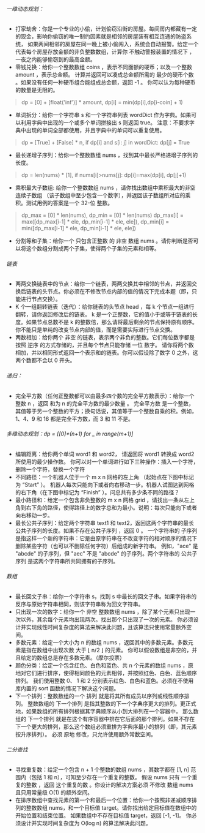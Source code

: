 ###### 一维动态规划：
* 打家劫舍：你是一个专业的小偷，计划偷窃沿街的房屋。每间房内都藏有一定的现金，影响你偷窃的唯一制约因素就是相邻的房屋装有相互连通的防盗系统，
  如果两间相邻的房屋在同一晚上被小偷闯入，系统会自动报警。给定一个代表每个房屋存放金额的非负整数数组，计算你 不触动警报装置的情况下 ，一夜之内能够偷窃到的最高金额。
* 零钱兑换：给你一个整数数组 coins ，表示不同面额的硬币；以及一个整数 amount ，表示总金额。
  计算并返回可以凑成总金额所需的 最少的硬币个数 。如果没有任何一种硬币组合能组成总金额，返回 -1 。
  你可以认为每种硬币的数量是无限的。
> dp = [0] + [float('inf')] * amount, dp[i] = min(dp[i],dp[i-coin] + 1)
* 单词拆分：给你一个字符串 s 和一个字符串列表 wordDict 作为字典。如果可以利用字典中出现的一个或多个单词拼接出 s 则返回 true。
  注意：不要求字典中出现的单词全部都使用，并且字典中的单词可以重复使用。
> dp = [True] + [False] * n, if dp[i] and s[i: j] in wordDict: dp[j] = True
* 最长递增子序列：给你一个整数数组 nums ，找到其中最长严格递增子序列的长度。
> dp = len(nums) * [1], if nums[i]>nums[j]: dp[i]=max(dp[i], dp[j]+1)
* 乘积最大子数组: 给你一个整数数组 nums ，请你找出数组中乘积最大的非空连续子数组
  （该子数组中至少包含一个数字），并返回该子数组所对应的乘积。测试用例的答案是一个 32-位 整数。
> dp_max = [0] * len(nums), dp_min = [0] * len(nums)
> dp_max[i] = max([dp_max[i-1] * ele, dp_min[i-1] * ele, ele]), dp_min[i] = min([dp_max[i-1] * ele, dp_min[i-1] * ele, ele])
* 分割等和子集：给你一个 只包含正整数 的 非空 数组 nums 。请你判断是否可以将这个数组分割成两个子集，使得两个子集的元素和相等。

###### 链表
* 两两交换链表中的节点：给你一个链表，两两交换其中相邻的节点，并返回交换后链表的头节点。你必须在不修改节点内部的值的情况下完成本题（即，只能进行节点交换）。
* K 个一组翻转链表（迭代）：给你链表的头节点 head ，每 k 个节点一组进行翻转，请你返回修改后的链表。
  k 是一个正整数，它的值小于或等于链表的长度。如果节点总数不是 k 的整数倍，那么请将最后剩余的节点保持原有顺序。
  你不能只是单纯的改变节点内部的值，而是需要实际进行节点交换。
* 两数相加：给你两个 非空 的链表，表示两个非负的整数。它们每位数字都是按照 逆序 的方式存储的，并且每个节点只能存储 一位 数字。
  请你将两个数相加，并以相同形式返回一个表示和的链表。你可以假设除了数字 0 之外，这两个数都不会以 0 开头。
  
###### 递归：
* 完全平方数（任何正整数都可以由最多四个数的完全平方数表示）：给你一个整数 n ，返回 和为 n 的完全平方数的最少数量 。
  完全平方数 是一个整数，其值等于另一个整数的平方；换句话说，其值等于一个整数自乘的积。例如，1、4、9 和 16 都是完全平方数，而 3 和 11 不是。


###### 多维动态规划：dp = [[0]*(n+1) for _ in range(m+1)]
* 编辑距离：给你两个单词 word1 和 word2， 请返回将 word1 转换成 word2 所使用的最少操作数。
  你可以对一个单词进行如下三种操作：插入一个字符，删除一个字符，替换一个字符
* 不同路径：一个机器人位于一个 m x n 网格的左上角 （起始点在下图中标记为 “Start” ）。
  机器人每次只能向下或者向右移动一步。机器人试图达到网格的右下角（在下图中标记为 “Finish” ）。问总共有多少条不同的路径？
* 最小路径和：给定一个包含非负整数的 m x n 网格 grid ，请找出一条从左上角到右下角的路径，使得路径上的数字总和为最小。说明：每次只能向下或者向右移动一步。
* 最长公共子序列：给定两个字符串 text1 和 text2，返回这两个字符串的最长公共子序列的长度。如果不存在公共子序列 ，返回 0 。
  一个字符串的 子序列 是指这样一个新的字符串：它是由原字符串在不改变字符的相对顺序的情况下删除某些字符（也可以不删除任何字符）后组成的新字符串。
  例如，"ace" 是 "abcde" 的子序列，但 "aec" 不是 "abcde" 的子序列。两个字符串的 公共子序列 是这两个字符串所共同拥有的子序列。

###### 数组
* 最长回文子串：给你一个字符串 s，找到 s 中最长的回文子串。如果字符串的反序与原始字符串相同，则该字符串称为回文字符串。
* 只出现一次的数字：给你一个 非空 整数数组 nums ，除了某个元素只出现一次以外，其余每个元素均出现两次。找出那个只出现了一次的元素。
  你必须设计并实现线性时间复杂度的算法来解决此问题，且该算法只使用常量额外空间。
* 多数元素：给定一个大小为 n 的数组 nums ，返回其中的多数元素。多数元素是指在数组中出现次数 大于 ⌊ n/2 ⌋ 的元素。
  你可以假设数组是非空的，并且给定的数组总是存在多数元素。（摩尔投票）
* 颜色分类：给定一个包含红色、白色和蓝色、共 n 个元素的数组 nums ，原地对它们进行排序，使得相同颜色的元素相邻，并按照红色、白色、蓝色顺序排列。
  我们使用整数 0、 1 和 2 分别表示红色、白色和蓝色。必须在不使用库内置的 sort 函数的情况下解决这个问题。
* 下一个排列：整数数组的一个 排列  就是将其所有成员以序列或线性顺序排列。
  整数数组的 下一个排列 是指其整数的下一个字典序更大的排列。更正式地，如果数组的所有排列根据其字典顺序从小到大排列在一个容器中，
  那么数组的 下一个排列 就是在这个有序容器中排在它后面的那个排列。如果不存在下一个更大的排列，那么这个数组必须重排为字典序最小的排列（即，其元素按升序排列）。
  必须 原地 修改，只允许使用额外常数空间。

###### 二分查找
* 寻找重复数：给定一个包含 n + 1 个整数的数组 nums ，其数字都在 [1, n] 范围内（包括 1 和 n），可知至少存在一个重复的整数。
  假设 nums 只有 一个重复的整数 ，返回 这个重复的数 。你设计的解决方案必须 不修改 数组 nums 且只用常量级 O(1) 的额外空间。
* 在排序数组中查找元素的第一个和最后一个位置：给你一个按照非递减顺序排列的整数数组 nums，和一个目标值 target。请你找出给定目标值在数组中的开始位置和结束位置。
  如果数组中不存在目标值 target，返回 [-1, -1]。
  你必须设计并实现时间复杂度为 O(log n) 的算法解决此问题。


